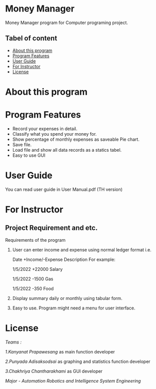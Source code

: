 # Money Manager

Money Manager program for Computer programing project.

## Tabel of content

* [About this program](#about-this-program)
* [Program Features](#program-features)
* [User Guide](#user-guide )
* [For Instructor](#for-instructor)
* [License](#license)

# About this program

# Program Features

- Record your expenses in detail.
- Classify what you spend your money for.
- Show percentage of monthly expenses as saveable Pie chart.
- Save file.
- Load file and show all data records as a statics tabel.
- Easy to use GUI

# User Guide 

You can read user guide in User Manual.pdf (TH version)

# For Instructor 
## Project Requirement and etc.

Requirements of the program 

1. User can enter income and expense using normal ledger format i.e.

   Date +Income/-Expense Description
   For example:

   1/5/2022 +22000 Salary 
 
   1/5/2022 -1500 Gas 
 
   1/5/2022 -350 Food 

2. Display summary daily or monthly using tabular form.
 
3. Easy to use. Program might need a menu for user interface.
 
# License
*Teams :*

 *1.Kanyanat Prapawesang* as main function developer
 
 *2.Punyada Adisaksodsai* as graphing and statistics function developer
 
 *3.Chakhriya Chantharakhami* as GUI developer 
 
*Major - Automation Robotics and Intelligence System Engineering*
